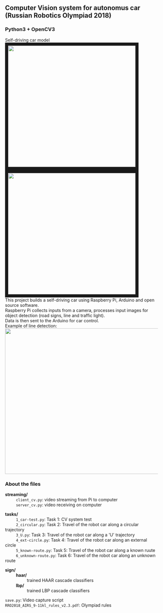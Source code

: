 ## Computer Vision system for autonomus car <br>(Russian Robotics Olympiad 2018)
### Python3 + OpenCV3

Self-driving car model
<br>
<img src="https://habrastorage.org/webt/3l/sd/x7/3lsdx7wiyhgmnoff5unxqxcqsrw.jpeg" width="420" height="400" border="10"/>
<img src="https://habrastorage.org/webt/hv/jf/xn/hvjfxnredlzqn_w0lqinb-naj4w.jpeg" width="420" height="400" border="10"/> 
<br>
This project builds a self-driving car using Raspberry Pi, Arduino and open source software.
<br>
Raspberry Pi collects inputs from a camera, processes input images for object detection (road signs, line and traffic light).
<br>
Data is then sent to the Arduino for car control. 
<br>
Example of line detection:
<img src="line.gif" width="640" height="480" />
<br>


### About the files
**streaming/**  
  &emsp; &emsp; `client_cv.py`: video streaming from Pi to computer  
  &emsp; &emsp;  `server_cv.py`: video receiving on computer
  
**tasks/**  
  &emsp; &emsp;  `1_car-test.py`: Task 1: CV system test
  <br>
  &emsp; &emsp;  `2_circular.py`: Task 2: Travel of the robot car along a circular trajectory
  <br>
  &emsp; &emsp;  `3_U.py`: Task 3: Travel of the robot car along a 'U' trajectory
  <br>
  &emsp; &emsp;  `4_ext-circle.py`: Task 4: Travel of the robot car along an external circle
  <br>
  &emsp; &emsp;  `5_known-route.py`: Task 5: Travel of the robot car along a known ruute
  <br>
  &emsp; &emsp;  `6_unknown-route.py`: Task 6: Travel of the robot car along an unknown route 
  <br>
  
**sign/**    
  &emsp; &emsp;  **haar/**  
      &emsp; &emsp;  &emsp; &emsp;  trained HAAR cascade classifiers  
  &emsp; &emsp;  **lbp/**   
      &emsp; &emsp;  &emsp; &emsp;  trained LBP cascade classifiers  
      
`save.py`:     Video capture script
<br>
`RRO2018_AIRS_9-11kl_rules_v2.3.pdf`: Olympiad rules
